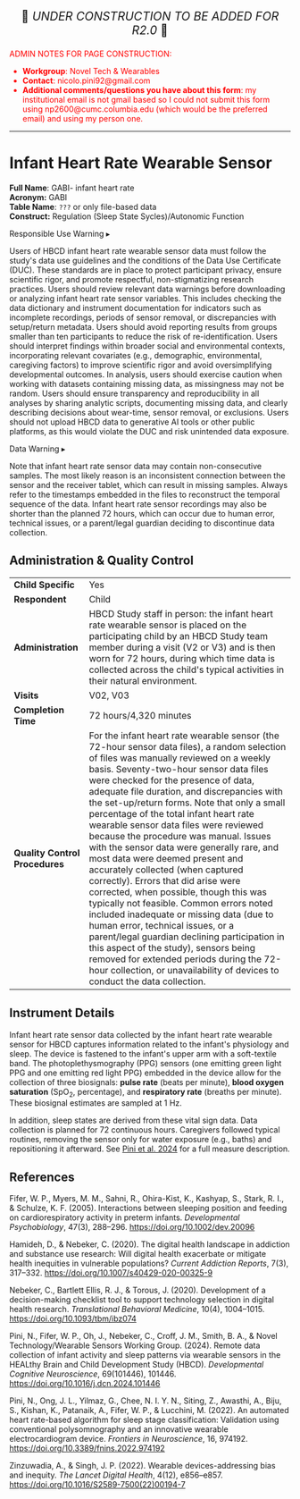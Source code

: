 <p style="text-align: center; font-size: 1.5em;">🚧 <i>UNDER CONSTRUCTION TO BE ADDED FOR R2.0</i> 🚧 </p>

<p style="color: red;">ADMIN NOTES FOR PAGE CONSTRUCTION:<br>
<ul style="color: red;">
  <li><b>Workgroup</b>: Novel Tech & Wearables</li>
  <li><b>Contact</b>: nicolo.pini92@gmail.com</li>
  <li><b>Additional comments/questions you have about this form</b>: my institutional email is not gmail based so I could not submit this form using np2600@cumc.columbia.edu (which would be the preferred email) and using my person one.</li>
</ul>
</ul>
</p>

------------------------------------------------------------

# Infant Heart Rate Wearable Sensor

**Full Name**: GABI- infant heart rate       
**Acronym:** GABI           
**Table Name**: `???` or only file-based data       
**Construct:** Regulation (Sleep State Sycles)/Autonomic Function

<div id="alert" class="alert-banner" onclick="toggleCollapse(this)">
  <span class="emoji"><i class="fas fa-exclamation-triangle"></i></span>
  <span class="text-with-link">
  <span class="text">Responsible Use Warning</span>
  <a class="anchor-link" href="#alert" title="Copy link">
  <i class="fa-solid fa-link"></i>
  </a>
  </span>
  <span class="arrow">▸</span>
</div>
<div class="alert-collapsible-content">
<p>Users of HBCD infant heart rate wearable sensor data must follow the study's data use guidelines and the conditions of the Data Use Certificate (DUC). These standards are in place to protect participant privacy, ensure scientific rigor, and promote respectful, non-stigmatizing research practices. Users should review relevant data warnings before downloading or analyzing infant heart rate sensor variables. This includes checking the data dictionary and instrument documentation for indicators such as incomplete recordings, periods of sensor removal, or discrepancies with setup/return metadata. Users should avoid reporting results from groups smaller than ten participants to reduce the risk of re-identification. Users should interpret findings within broader social and environmental contexts, incorporating relevant covariates (e.g., demographic, environmental, caregiving factors) to improve scientific rigor and avoid oversimplifying developmental outcomes. In analysis, users should exercise caution when working with datasets containing missing data, as missingness may not be random. Users should ensure transparency and reproducibility in all analyses by sharing analytic scripts, documenting missing data, and clearly describing decisions about wear-time, sensor removal, or exclusions. Users should not upload HBCD data to generative AI tools or other public platforms, as this would violate the DUC and risk unintended data exposure.</p>
</div>

<div id="warning" class="warning-banner" onclick="toggleCollapse(this)">
  <span class="emoji"><i class="fas fa-exclamation-triangle"></i></span>
  <span class="text-with-link">
  <span class="text">Data Warning</span>
  <a class="anchor-link" href="#warning" title="Copy link">
  <i class="fa-solid fa-link"></i>
  </a>
  </span>
  <span class="arrow">▸</span>
</div>
<div class="warning-collapsible-content">
<p>Note that infant heart rate sensor data may contain non-consecutive samples. The most likely reason is an inconsistent connection between the sensor and the receiver tablet, which can result in missing samples. Always refer to the timestamps embedded in the files to reconstruct the temporal sequence of the data. Infant heart rate sensor recordings may also be shorter than the planned 72 hours, which can occur due to human error, technical issues, or a parent/legal guardian deciding to discontinue data collection.</p> 
</div>

## Administration & Quality Control

<table class="table-no-vertical-lines" style="width: 100%; border-collapse: collapse; table-layout: fixed;">
<tbody>
<tr><td><b>Child Specific</b></td>
<td>Yes </td></tr>
<tr><td><b>Respondent</b></td>
<td>Child</td></tr>
<tr><td><b>Administration</b></td>
<td style="word-wrap: break-word; white-space: normal;">HBCD Study staff in person: the infant heart rate wearable sensor is placed on the participating child by an HBCD Study team member during a visit (V2 or V3) and is then worn for 72 hours, during which time data is collected across the child's typical activities in their natural environment.</td></tr>
<tr><td><b>Visits</b></td>
<td>V02, V03</td></tr>
<tr><td><b>Completion Time</b></td>
<td>72 hours/4,320 minutes</td></tr>
<tr><td><b>Quality Control Procedures</b></td>
<td style="word-wrap: break-word; white-space: normal;">For the infant heart rate wearable sensor (the 72-hour sensor data files), a random selection of files was manually reviewed on a weekly basis. Seventy-two-hour sensor data files were checked for the presence of data, adequate file duration, and discrepancies with the set-up/return forms. Note that only a small percentage of the total infant heart rate wearable sensor data files were reviewed because the procedure was manual. Issues with the sensor data were generally rare, and most data were deemed present and accurately collected (when captured correctly). Errors that did arise were corrected, when possible, though this was typically not feasible. Common errors noted included inadequate or missing data (due to human error, technical issues, or a parent/legal guardian declining participation in this aspect of the study), sensors being removed for extended periods during the 72-hour collection, or unavailability of devices to conduct the data collection.</td></tr>      
</tbody>
</table>

## Instrument Details

Infant heart rate sensor data collected by the infant heart rate wearable sensor for HBCD captures information related to the infant's physiology and sleep. The device is fastened to the infant's upper arm with a soft-textile band. The photoplethysmography (PPG) sensors (one emitting green light PPG and one emitting red light PPG) embedded in the device allow for the collection of three biosignals: **pulse rate** (beats per minute), **blood oxygen saturation** (SpO<sub>2</sub>, percentage), and **respiratory rate** (breaths per minute). These biosignal estimates are sampled at 1 Hz. 

In addition, sleep states are derived from these vital sign data. Data collection is planned for 72 continuous hours. Caregivers followed typical routines, removing the sensor only for water exposure (e.g., baths) and repositioning it afterward. See [Pini et al. 2024](https://www.sciencedirect.com/science/article/pii/S1878929324001075?via%3Dihub) for a full measure description.

## References

<div class="references"> 
<p>Fifer, W. P., Myers, M. M., Sahni, R., Ohira-Kist, K., Kashyap, S., Stark, R. I., & Schulze, K. F. (2005). Interactions between sleeping position and feeding on cardiorespiratory activity in preterm infants. <i>Developmental Psychobiology</i>, 47(3), 288–296. <a href="https://doi.org/10.1002/dev.20096">https://doi.org/10.1002/dev.20096</a></p>
<p>Hamideh, D., & Nebeker, C. (2020). The digital health landscape in addiction and substance use research: Will digital health exacerbate or mitigate health inequities in vulnerable populations? <i>Current Addiction Reports</i>, 7(3), 317–332. <a href="https://doi.org/10.1007/s40429-020-00325-9">https://doi.org/10.1007/s40429-020-00325-9</a></p>
<p>Nebeker, C., Bartlett Ellis, R. J., & Torous, J. (2020). Development of a decision-making checklist tool to support technology selection in digital health research. <i>Translational Behavioral Medicine</i>, 10(4), 1004–1015. <a href="https://doi.org/10.1093/tbm/ibz074">https://doi.org/10.1093/tbm/ibz074</a></p>
<p>Pini, N., Fifer, W. P., Oh, J., Nebeker, C., Croff, J. M., Smith, B. A., & Novel Technology/Wearable Sensors Working Group. (2024). Remote data collection of infant activity and sleep patterns via wearable sensors in the HEALthy Brain and Child Development Study (HBCD). <i>Developmental Cognitive Neuroscience</i>, 69(101446), 101446. <a href="https://doi.org/10.1016/j.dcn.2024.101446">https://doi.org/10.1016/j.dcn.2024.101446</a></p>  
<p>Pini, N., Ong, J. L., Yilmaz, G., Chee, N. I. Y. N., Siting, Z., Awasthi, A., Biju, S., Kishan, K., Patanaik, A., Fifer, W. P., & Lucchini, M. (2022). An automated heart rate-based algorithm for sleep stage classification: Validation using conventional polysomnography and an innovative wearable electrocardiogram device. <i>Frontiers in Neuroscience</i>, 16, 974192. <a href="https://doi.org/10.3389/fnins.2022.974192">https://doi.org/10.3389/fnins.2022.974192</a></p> 
<p>Zinzuwadia, A., & Singh, J. P. (2022). Wearable devices-addressing bias and inequity. <i>The Lancet Digital Health</i>, 4(12), e856–e857. <a href="https://doi.org/10.1016/S2589-7500(22)00194-7">https://doi.org/10.1016/S2589-7500(22)00194-7</a></p>
</div>

<br>

